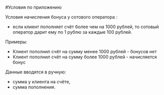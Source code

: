 #Условия по приложению

Условия начисления бонуса у сотового оператора :
 * если клиент пополняет счёт более чем на 1000 рублей, то сотовый оператор дарит ему по 1 рублю за каждые 100 рублей.
 
 
 Примеры:
 
 * Клиент пополнил счёт на сумму менее 1000 рублей - бонусов нет
 * Клиент пополнил счёт на сумму более 1000 рублей - начисляется бонус
 
 

Данные вводятся в ручную:

- сумма у клиента на счёте,
- сумма пополнения.